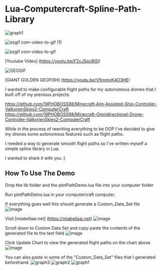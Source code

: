 # Lua-Computercraft-Spline-Path-Library
![graph1](https://github.com/19PHOBOSS98/Lua-Computercraft-Spline-Path-Library/assets/37253663/2a912adb-c83e-4fb5-9124-fdf2964db84f)

![ezgif com-video-to-gif (1)](https://github.com/19PHOBOSS98/Lua-Computercraft-Spline-Path-Library/assets/37253663/10f6c93b-089e-445d-a78e-7fc073367cdd)

![ezgif com-video-to-gif](https://github.com/19PHOBOSS98/Lua-Computercraft-Spline-Path-Library/assets/37253663/fe5c4db4-e7d3-41e3-8759-d5a44e30ed5e)

[Youtube Video] (https://youtu.be/F2cJSpcBj5I)

![GEOGIF](https://github.com/19PHOBOSS98/Lua-Computercraft-Spline-Path-Library/assets/37253663/6b341843-519d-4a9b-bcae-d8861153f757)

[GIANT GOLDEN GEOFISH] (https://youtu.be/V5mmxK4O3HE)

I wanted to make configurable flight paths for my autonomous drones that I built off of my previous projects:

https://github.com/19PHOBOSS98/Minecraft-Aim-Assisted-Ship-Controller-ValkyrienSkies2-ComputerCraft
https://github.com/19PHOBOSS98/Minecraft-Omnidirectional-Drone-Controller-ValkyrienSkies2-ComputerCraft

While in the process of rewriting everything to be OOP I've decided to give my drones some autonomous features such as flight paths.

I needed a way to generate smooth flight paths so I've written myself a simple spline library in Lua.

I wanted to share it with you :)


## How To Use The Demo

Drop the lib folder and the plotPathDemo.lua file into your computer folder

Run plotPathDemo.lua in your computercraft computer. 

If everything goes well this should generate a Custom_Data_Set file
![image](https://github.com/19PHOBOSS98/Lua-Computercraft-Spline-Path-Library/assets/37253663/84e46454-aeba-481a-a6fe-145ab2e0f85e)

Visit [miabellaai.net] (https://miabellaai.net)
![image](https://github.com/19PHOBOSS98/Lua-Computercraft-Spline-Path-Library/assets/37253663/88442bfb-2611-401a-80c5-8c73a1753443)

Scroll down to Custom Data Set and copy-paste the contents of the generated file to the text field
![image](https://github.com/19PHOBOSS98/Lua-Computercraft-Spline-Path-Library/assets/37253663/05f38ce2-befa-4a5c-a997-3cfa7530f2e8)

Click Update Chart to view the generated flight paths on the chart above
![image](https://github.com/19PHOBOSS98/Lua-Computercraft-Spline-Path-Library/assets/37253663/c9b16e21-4422-431e-b42c-40112058e5ef)

You can also paste in some of the "Custom_Data_Set" files that I generated beforehand.
![graph3](https://github.com/19PHOBOSS98/Lua-Computercraft-Spline-Path-Library/assets/37253663/4d879384-e189-4beb-95e8-f004ecdd92dd)
![graph2](https://github.com/19PHOBOSS98/Lua-Computercraft-Spline-Path-Library/assets/37253663/7b7d8116-dd70-462d-b9e0-e0c24243834b)
![graph1](https://github.com/19PHOBOSS98/Lua-Computercraft-Spline-Path-Library/assets/37253663/eaf5c73b-f14e-4124-9347-8df6fd5db4dc)


